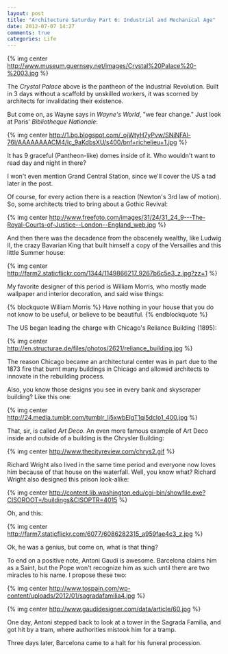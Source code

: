 ```yaml
---
layout: post
title: "Architecture Saturday Part 6: Industrial and Mechanical Age"
date: 2012-07-07 14:27
comments: true
categories: Life
---
```


{% img center http://www.museum.guernsey.net/images/Crystal%20Palace%20-%2003.jpg %}

The *Crystal Palace* above is the pantheon of the Industrial Revolution.
Built in 3 days without a scaffold by unskilled workers, it was scorned
by architects for invalidating their existence.

But come on, as Wayne says in *Wayne's World*, "we fear change." Just
look at Paris' *Bibliotheque Nationale*:

{% img center http://1.bp.blogspot.com/_ojWtyH7yPvw/SNiNFAl-76I/AAAAAAAACM4/lc_9aKdbsXU/s400/bnf+richelieu+1.jpg %}

It has 9 graceful (Pantheon-like) domes inside of it. Who wouldn't want
to read day and night in there?

I won't even mention Grand Central Station, since we'll cover the US a tad later in the post. 

Of course, for every action there is a reaction (Newton's 3rd law of motion). So, some architects tried to bring about a Gothic Revival:

{% img center http://www.freefoto.com/images/31/24/31_24_9---The-Royal-Courts-of-Justice--London--England_web.jpg %}

And then there was the decadence from the obscenely wealthy, like Ludwig II, the crazy Bavarian King that built himself a copy of the Versailles and this little Summer house:

{% img center http://farm2.staticflickr.com/1344/1149866217_9267b6c5e3_z.jpg?zz=1 %}

My favorite designer of this period is William Morris, who mostly made wallpaper and interior decoration, and said wise things:

{% blockquote William Morris %}
Have nothing in your house that you do not know to be useful, or believe to be beautiful.
{% endblockquote %}

The US began leading the charge with Chicago's Reliance Building (1895):

{% img center http://en.structurae.de/files/photos/2621/reliance_building.jpg %}

The reason Chicago became an architectural center was in part due to the 1873 fire that burnt many buildings in Chicago and allowed architects to innovate in the rebuilding process.

Also, you know those designs you see in every bank and skyscraper building? Like this one:

{% img center http://24.media.tumblr.com/tumblr_li5xwbElgT1qi5dclo1_400.jpg %}

That, sir, is called *Art Deco*. An even more famous example of Art Deco inside and outside of a building is the Chrysler Building:

{% img center http://www.thecityreview.com/chrys2.gif %}

Richard Wright also lived in the same time period and everyone now loves him because of that house on the waterfall. Well, you know what? Richard Wright also designed this prison look-alike:

{% img center http://content.lib.washington.edu/cgi-bin/showfile.exe?CISOROOT=/buildings&CISOPTR=4015 %}

Oh, and this:

{% img center http://farm7.staticflickr.com/6077/6086282315_a959fae4c3_z.jpg %}

Ok, he was a genius, but come on, what is that thing?

To end on a positive note, Antoni Gaudí is awesome. Barcelona claims him as a Saint, but the Pope won't recognize him as such until there are two miracles to his name. I propose these two:

{% img center http://www.tospain.com/wp-content/uploads/2012/01/sagradafamilia4.jpg %}

{% img center http://www.gaudidesigner.com/data/article/60.jpg %}

One day, Antoni stepped back to look at a tower in the Sagrada Familia, and got hit by a tram, where authorities mistook him for a tramp.

Three days later, Barcelona came to a halt for his funeral procession.
